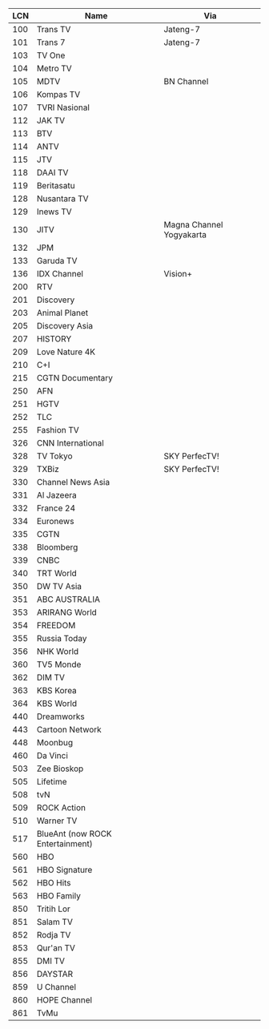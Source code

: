 LCN | Name | Via
-- | -- | --
100 | Trans TV | Jateng-7
101 | Trans 7 | Jateng-7
103 | TV One
104 | Metro TV
105 | MDTV | BN Channel
106 | Kompas TV
107 | TVRI Nasional
112 | JAK TV
113 | BTV
114 | ANTV
115 | JTV
118 | DAAI TV
119 | Beritasatu
128 | Nusantara TV
129 | Inews TV
130 | JITV | Magna Channel Yogyakarta
132 | JPM
133 | Garuda TV
136 | IDX Channel | Vision+
200 | RTV
201 | Discovery
203 | Animal Planet
205 | Discovery Asia
207 | HISTORY
209 | Love Nature 4K
210 | C+I
215 | CGTN Documentary
250 | AFN
251 | HGTV
252 | TLC
255 | Fashion TV
326 | CNN International
328 | TV Tokyo | SKY PerfecTV!
329 | TXBiz | SKY PerfecTV!
330 | Channel News Asia
331 | Al Jazeera
332 | France 24
334 | Euronews
335 | CGTN
338 | Bloomberg
339 | CNBC
340 | TRT World
350 | DW TV Asia
351 | ABC AUSTRALIA
353 | ARIRANG World
354 | FREEDOM
355 | Russia Today
356 | NHK World
360 | TV5 Monde
362 | DIM TV
363 | KBS Korea
364 | KBS World
440 | Dreamworks
443 | Cartoon Network
448 | Moonbug
460 | Da Vinci
503 | Zee Bioskop
505 | Lifetime
508 | tvN
509 | ROCK Action
510 | Warner TV
517 | BlueAnt (now ROCK Entertainment)
560 | HBO
561 | HBO Signature
562 | HBO Hits
563 | HBO Family
850 | Tritih Lor
851 | Salam TV
852 | Rodja TV
853 | Qur'an TV
855 | DMI TV
856 | DAYSTAR
859 | U Channel
860 | HOPE Channel
861 | TvMu
